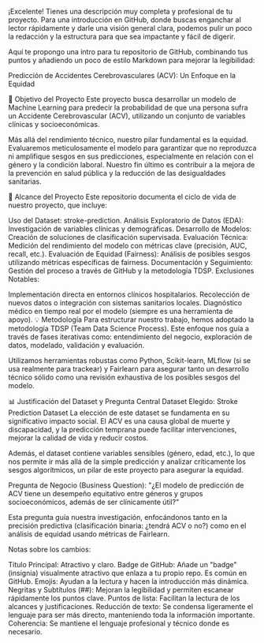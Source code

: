 ¡Excelente! Tienes una descripción muy completa y profesional de tu proyecto. Para una introducción en GitHub, donde buscas enganchar al lector rápidamente y darle una visión general clara, podemos pulir un poco la redacción y la estructura para que sea impactante y fácil de digerir.

Aquí te propongo una intro para tu repositorio de GitHub, combinando tus puntos y añadiendo un poco de estilo Markdown para mejorar la legibilidad:

Predicción de Accidentes Cerebrovasculares (ACV): Un Enfoque en la Equidad

🚀 Objetivo del Proyecto
Este proyecto busca desarrollar un modelo de Machine Learning para predecir la probabilidad de que una persona sufra un Accidente Cerebrovascular (ACV), utilizando un conjunto de variables clínicas y socioeconómicas.

Más allá del rendimiento técnico, nuestro pilar fundamental es la equidad. Evaluaremos meticulosamente el modelo para garantizar que no reproduzca ni amplifique sesgos en sus predicciones, especialmente en relación con el género y la condición laboral. Nuestro fin último es contribuir a la mejora de la prevención en salud pública y la reducción de las desigualdades sanitarias.

🎯 Alcance del Proyecto
Este repositorio documenta el ciclo de vida de nuestro proyecto, que incluye:

Uso del Dataset: stroke-prediction.
Análisis Exploratorio de Datos (EDA): Investigación de variables clínicas y demográficas.
Desarrollo de Modelos: Creación de soluciones de clasificación supervisada.
Evaluación Técnica: Medición del rendimiento del modelo con métricas clave (precisión, AUC, recall, etc.).
Evaluación de Equidad (Fairness): Análisis de posibles sesgos utilizando métricas específicas de fairness.
Documentación y Seguimiento: Gestión del proceso a través de GitHub y la metodología TDSP.
Exclusiones Notables:

Implementación directa en entornos clínicos hospitalarios.
Recolección de nuevos datos o integración con sistemas sanitarios locales.
Diagnóstico médico en tiempo real por el modelo (siempre es una herramienta de apoyo).
💡 Metodología
Para estructurar nuestro trabajo, hemos adoptado la metodología TDSP (Team Data Science Process). Este enfoque nos guía a través de fases iterativas como: entendimiento del negocio, exploración de datos, modelado, validación y evaluación.

Utilizamos herramientas robustas como Python, Scikit-learn, MLflow (si se usa realmente para trackear) y Fairlearn para asegurar tanto un desarrollo técnico sólido como una revisión exhaustiva de los posibles sesgos del modelo.

📊 Justificación del Dataset y Pregunta Central
Dataset Elegido: Stroke Prediction Dataset
La elección de este dataset se fundamenta en su significativo impacto social. El ACV es una causa global de muerte y discapacidad, y la predicción temprana puede facilitar intervenciones, mejorar la calidad de vida y reducir costos.

Además, el dataset contiene variables sensibles (género, edad, etc.), lo que nos permite ir más allá de la simple predicción y analizar críticamente los sesgos algorítmicos, un pilar de este proyecto para asegurar la equidad.

Pregunta de Negocio (Business Question):
"¿El modelo de predicción de ACV tiene un desempeño equitativo entre géneros y grupos socioeconómicos, además de ser clínicamente útil?"

Esta pregunta guía nuestra investigación, enfocándonos tanto en la precisión predictiva (clasificación binaria: ¿tendrá ACV o no?) como en el análisis de equidad usando métricas de Fairlearn.

Notas sobre los cambios:

Título Principal: Atractivo y claro.
Badge de GitHub: Añade un "badge" (insignia) visualmente atractivo que enlaza a tu propio repo. Es común en GitHub.
Emojis: Ayudan a la lectura y hacen la introducción más dinámica.
Negritas y Subtítulos (##): Mejoran la legibilidad y permiten escanear rápidamente los puntos clave.
Puntos de lista: Facilitan la lectura de los alcances y justificaciones.
Reducción de texto: Se condensa ligeramente el lenguaje para ser más directo, manteniendo toda la información importante.
Coherencia: Se mantiene el lenguaje profesional y técnico donde es necesario.

